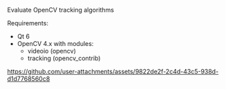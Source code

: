 Evaluate OpenCV tracking algorithms

Requirements:
* Qt 6
* OpenCV 4.x with modules:
    * videoio (opencv)
    * tracking (opencv_contrib)



https://github.com/user-attachments/assets/9822de2f-2c4d-43c5-938d-d1d7768560c8
